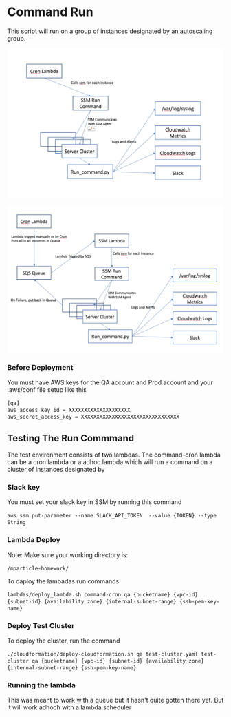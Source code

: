 # Command Run

This script will run on a group of instances designated by an autoscaling group.

![RunCommand](images/RunCommand_Flow.jpg)

![RunCommand](images/RunCommand_Flow_with_Queue.jpg)

### Before Deployment
You must have AWS keys for the QA account and Prod account and your .aws/conf file setup like this
```
[qa]
aws_access_key_id = XXXXXXXXXXXXXXXXXXXX
aws_secret_access_key = XXXXXXXXXXXXXXXXXXXXXXXXXXXXXXXX
```


## Testing The Run Commmand

The test environment consists of two lambdas.
The command-cron lambda can be a cron lambda or a adhoc lambda which will run a command on a cluster of instances
designated by

### Slack key
You must set your slack key in SSM by running this command

```
aws ssm put-parameter --name SLACK_API_TOKEN  --value {TOKEN} --type String
```

### Lambda Deploy

Note: Make sure your working directory is:
```
/mparticle-homework/
```

To daploy the lambadas run commands

```
lambdas/deploy_lambda.sh command-cron qa {bucketname} {vpc-id} {subnet-id} {availability zone} {internal-subnet-range} {ssh-pem-key-name}

```

### Deploy Test Cluster

To deploy the cluster, run the command

```
./cloudformation/deploy-cloudformation.sh qa test-cluster.yaml test-cluster qa {bucketname} {vpc-id} {subnet-id} {availability zone} {internal-subnet-range} {ssh-pem-key-name}
```


### Running the lambda
This was meant to work with a queue but it hasn't quite gotten there yet. But it will work adhoch with a lambda scheduler